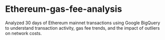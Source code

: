 # Ethereum-gas-fee-analysis
Analyzed 30 days of Ethereum mainnet transactions using Google BigQuery to understand transaction activity, gas fee trends, and the impact of outliers on network costs.
